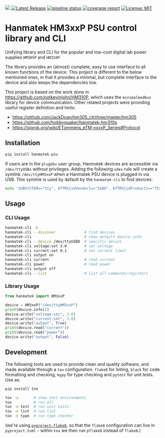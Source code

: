 [![](https://img.shields.io/pypi/v/hanmatek-psu.svg?maxAge=3600)](https://pypi.org/project/hanmatek-psu/)
[![Latest Release](https://gitlab.com/janoskut/hanmatek-psu/-/badges/release.svg)](https://gitlab.com/janoskut/hanmatek-psu/-/releases)
[![pipeline status](https://gitlab.com/janoskut/hanmatek-psu/badges/main/pipeline.svg)](https://gitlab.com/janoskut/hanmatek-psu/-/commits/main)
[![coverage report](https://gitlab.com/janoskut/hanmatek-psu/badges/main/coverage.svg)](https://gitlab.com/janoskut/hanmatek-psu/-/commits/main)
[![License: MIT](https://img.shields.io/badge/License-MIT-yellow.svg)](https://opensource.org/licenses/MIT)



# Hanmatek HM3xxP PSU control library and CLI

Unifying library and CLI for the popular and low-cost digital lab power supplies `HM305P` and
`HM310P`.

The library provides an (almost) complete, easy to use interface to all known functions of the
device. This project is different to the below mentioned ones, in that it provides a minimal,
but complete interface to the device and also keeps the dependencies low.

This project is based on the work done in <https://github.com/notkevinjohn/HM310P>, which uses the
`minimalmodbus` library for device communication. Other related projects were providing
useful register definition and hints:

- <https://github.com/JackDoan/hm305_ctrl/tree/master/hm305>
- <https://github.com/hobbyquaker/hanmatek-hm310p>
- <https://sigrok.org/wiki/ETommens_eTM-xxxxP_Series#Protocol>


## Installation

```py
pip install hanmatek-psu
```

If users are in the `plugdev` user group, Hanmatek devices are accessible via `/dev/ttyUSBx` without
privileges. Adding the following `udev` rule will create a symlink `/dev/ttyHM3xxP` when a Hanmatek
PSU device is plugged in via USB. This symlink is used by default by the `hanmatek-cli` to find
devices:

```sh
echo 'SUBSYSTEM=="tty", ATTRS{idVendor}=="1a86", ATTRS{idProduct}=="7523", SYMLINK+="ttyHM3xxP", MODE="0666", GROUP="plugdev"' | sudo tee "/etc/udev/rules.d/99-hanmatek.rules" > /dev/null
```

## Usage

### CLI Usage

```sh
hanmatek-cli -h
hanmatek-cli --discover             # find devices
hanmatek-cli                        # show default device info
hanmatek-cli --device /dev/ttyUSB0  # specific device
hanmatek-cli voltage:set 3.0        # set voltage
hanmatek-cli current:set 0.1        # set current limit
hanmatek-cli output on
hanmatek-cli current                # read current
hanmatek-cli power                  # read power
hanmatek-cli output off
hanmatek-cli --list                 # list all commands/registers
```

### Library Usage

```py
from hanmatek import HM3xxP

device = HM3xxP("/dev/ttyHM3xxP")
print(device.info())
device.write("voltage:set", 3.0)
device.write("current:set", 3.0)
device.write("output", True)
print(device.read("current"))
print(device.read("power"))
device.write("output", False)
```

## Development

The following tools are used to provide clean and quality software, and made available through a
`tox` configuration: `flake8` for linting, `black` for code formatting and checking, `mypy` for
type checking and `pytest` for unit tests. Use as:

```sh
pip install tox
```

```sh
tox -a       # show test environments
tox          # run all
tox -e test  # run unit tests
tox -e lint  # run lint
tox -e type  # run type checker
```

(we're using [`pyproject-flake8`](https://pypi.org/project/pyproject-flake8), so that the `flake8`
configuration can live in `pyproject.toml` - within `tox` we then run `pflake8` instead of
`flake8`.)
